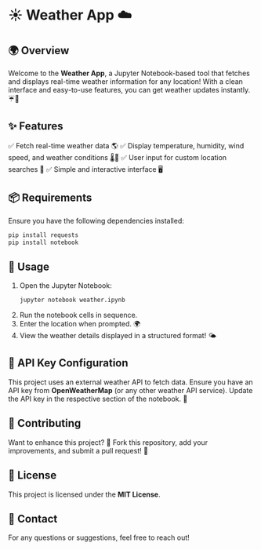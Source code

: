 
# ☀️ Weather App ☁️

## 🌍 Overview
Welcome to the **Weather App**, a Jupyter Notebook-based tool that fetches and displays real-time weather information for any location! With a clean interface and easy-to-use features, you can get weather updates instantly. ☔🌈

## ✨ Features
✅ Fetch real-time weather data 🌎
✅ Display temperature, humidity, wind speed, and weather conditions 🌡️💨
✅ User input for custom location searches 📍
✅ Simple and interactive interface 🖥️

## 📦 Requirements
Ensure you have the following dependencies installed:

```bash
pip install requests
pip install notebook
```

## 🚀 Usage
1. Open the Jupyter Notebook:
   ```bash
   jupyter notebook weather.ipynb
   ```
2. Run the notebook cells in sequence.
3. Enter the location when prompted. 🌍
4. View the weather details displayed in a structured format! 🌤️

## 🔑 API Key Configuration
This project uses an external weather API to fetch data. Ensure you have an API key from **OpenWeatherMap** (or any other weather API service). Update the API key in the respective section of the notebook. 🔐

## 🤝 Contributing
Want to enhance this project? 🚀 Fork this repository, add your improvements, and submit a pull request! 🎉

## 📜 License
This project is licensed under the **MIT License**.

## 📧 Contact
For any questions or suggestions, feel free to reach out!

